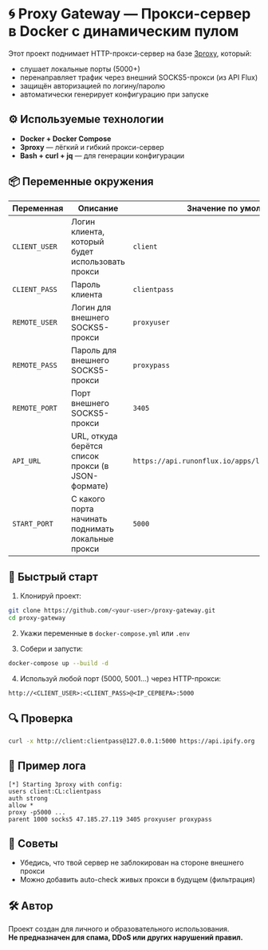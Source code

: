 # 🌀 Proxy Gateway — Прокси-сервер в Docker с динамическим пулом

Этот проект поднимает HTTP-прокси-сервер на базе [3proxy](https://3proxy.ru), который:

- слушает локальные порты (5000+)
- перенаправляет трафик через внешний SOCKS5-прокси (из API Flux)
- защищён авторизацией по логину/паролю
- автоматически генерирует конфигурацию при запуске

## ⚙️ Используемые технологии

- **Docker + Docker Compose**
- **3proxy** — лёгкий и гибкий прокси-сервер
- **Bash + curl + jq** — для генерации конфигурации

## 📦 Переменные окружения

| Переменная       | Описание                                             | Значение по умолчанию |
|------------------|------------------------------------------------------|------------------------|
| `CLIENT_USER`    | Логин клиента, который будет использовать прокси     | `client`              |
| `CLIENT_PASS`    | Пароль клиента                                       | `clientpass`          |
| `REMOTE_USER`    | Логин для внешнего SOCKS5-прокси                     | `proxyuser`           |
| `REMOTE_PASS`    | Пароль для внешнего SOCKS5-прокси                    | `proxypass`           |
| `REMOTE_PORT`    | Порт внешнего SOCKS5-прокси                          | `3405`                |
| `API_URL`        | URL, откуда берётся список прокси (в JSON-формате)   | `https://api.runonflux.io/apps/location/proxypoolusa` |
| `START_PORT`     | С какого порта начинать поднимать локальные прокси  | `5000`                |

## 🚀 Быстрый старт

1. Клонируй проект:

```bash
git clone https://github.com/<your-user>/proxy-gateway.git
cd proxy-gateway
```

2. Укажи переменные в `docker-compose.yml` или `.env`

3. Собери и запусти:

```bash
docker-compose up --build -d
```

4. Используй любой порт (5000, 5001...) через HTTP-прокси:

```
http://<CLIENT_USER>:<CLIENT_PASS>@<IP_СЕРВЕРА>:5000
```

## 🔍 Проверка

```bash
curl -x http://client:clientpass@127.0.0.1:5000 https://api.ipify.org
```

## 📜 Пример лога

```
[*] Starting 3proxy with config:
users client:CL:clientpass
auth strong
allow *
proxy -p5000 ...
parent 1000 socks5 47.185.27.119 3405 proxyuser proxypass
```

## 🔐 Советы

- Убедись, что твой сервер не заблокирован на стороне внешнего прокси
- Можно добавить auto-check живых прокси в будущем (фильтрация)

## 🛠 Автор

Проект создан для личного и образовательного использования.  
**Не предназначен для спама, DDoS или других нарушений правил.**

